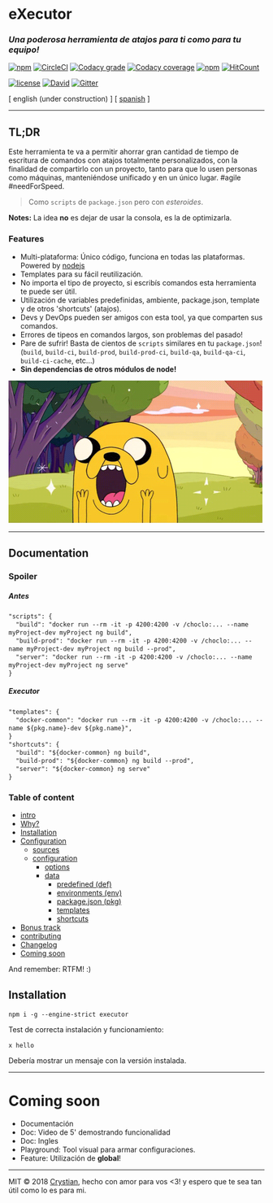 # eXecutor
### **_Una poderosa herramienta de atajos para ti como para tu equipo!_**

[![npm](https://img.shields.io/npm/v/executor.svg?style=flat-square)](https://www.npmjs.com/package/executor) 
[![CircleCI](https://circleci.com/gh/crystian/executor/tree/master.svg?style=shield)](https://circleci.com/gh/crystian/executor/tree/master)
[![Codacy grade](https://img.shields.io/codacy/grade/d3f65a1bc7604109843a0b9bda912c3b.svg?style=flat-square)](https://www.codacy.com/app/crystian/executor?utm_source=github.com&amp;utm_medium=referral&amp;utm_content=crystian/executor&amp;utm_campaign=Badge_Grade)
[![Codacy coverage](https://img.shields.io/codacy/coverage/d3f65a1bc7604109843a0b9bda912c3b.svg?style=flat-square)](https://www.codacy.com/app/crystian/executor?utm_source=github.com&amp;utm_medium=referral&amp;utm_content=crystian/executor&amp;utm_campaign=Badge_Coverage)
[![npm](https://img.shields.io/npm/dm/executor.svg?style=flat-square)](https://www.npmjs.com/package/executor)
[![HitCount](http://hits.dwyl.com/crystian/executor.svg)](http://hits.dwyl.com/crystian/executor)

[![license](https://img.shields.io/npm/l/executor.svg?style=flat-square)](https://raw.githubusercontent.com/crystian/executor/master/LICENSE)
[![David](https://img.shields.io/david/crystian/executor.svg?style=flat-square)](https://github.com/crystian/executor/blob/master/package.json)
[![Gitter](https://img.shields.io/gitter/room/crystian/executor.svg?style=flat-square)](https://gitter.im/crystian/executor/??utm_source=badge&utm_medium=badge&utm_campaign=pr-badge&utm_content=badge)

[ english (under construction) ] [ [spanish](docs/README-ES.md) ]

---

## TL;DR

Este herramienta te va a permitir ahorrar gran cantidad de tiempo de escritura de comandos con atajos totalmente personalizados, con la finalidad de compartirlo con un proyecto, tanto para que lo usen personas como máquinas, manteniéndose unificado y en un único lugar. #agile #needForSpeed. 
 
> Como `scripts` de `package.json` pero con _esteroides_.

**Notes:** La idea **no** es dejar de usar la consola, es la de optimizarla.
  
### Features

* Multi-plataforma: Único código, funciona en todas las plataformas. Powered by [nodejs](https://nodejs.org)
* Templates para su fácil reutilización.
* No importa el tipo de proyecto, si escribís comandos esta herramienta te puede ser útil.
* Utilización de variables predefinidas, ambiente, package.json, template y de otros 'shortcuts' (atajos).
* Devs y DevOps pueden ser amigos con esta tool, ya que comparten sus comandos.
* Errores de tipeos en comandos largos, son problemas del pasado!
* Pare de sufrir! Basta de cientos de `scripts` similares en tu `package.json`!  
(`build`, `build-ci`, `build-prod`, `build-prod-ci`, `build-qa`, `build-qa-ci`, `build-ci-cache`, etc...)
* **Sin dependencias de otros módulos de node!**


![](docs/img/jake.gif)

---
## Documentation

### Spoiler

##### Antes
```
"scripts": {
  "build": "docker run --rm -it -p 4200:4200 -v /choclo:... --name myProject-dev myProject ng build",
  "build-prod": "docker run --rm -it -p 4200:4200 -v /choclo:... --name myProject-dev myProject ng build --prod",
  "server": "docker run --rm -it -p 4200:4200 -v /choclo:... --name myProject-dev myProject ng serve"
}
```
##### Executor
```
"templates": {
  "docker-common": "docker run --rm -it -p 4200:4200 -v /choclo:... --name ${pkg.name}-dev ${pkg.name}", 
}
"shortcuts": {
  "build": "${docker-common} ng build",
  "build-prod": "${docker-common} ng build --prod",
  "server": "${docker-common} ng serve"
}
```

### Table of content

- [intro](https://github.com/crystian/executor/wiki/Home)
- [Why?](https://github.com/crystian/executor/wiki/1-why#why)
- [Installation](https://github.com/crystian/executor/wiki/2-installation#installation)
- [Configuration](https://github.com/crystian/executor/wiki/3-configuration#configuration)
  * [sources](https://github.com/crystian/executor/wiki/3-configuration#sources)
  * [configuration](https://github.com/crystian/executor/wiki/3-configuration#configuration-1)
    + [options](https://github.com/crystian/executor/wiki/3-configuration#options)
    + [data](https://github.com/crystian/executor/wiki/3-configuration#data)
      - [predefined (def)](https://github.com/crystian/executor/wiki/3-configuration#predefined-def)
      - [environments (env)](https://github.com/crystian/executor/wiki/3-configuration#environments-env)
      - [package.json (pkg)](https://github.com/crystian/executor/wiki/3-configuration#packagejson-pkg)
      - [templates](https://github.com/crystian/executor/wiki/3-configuration#templates)
      - [shortcuts](https://github.com/crystian/executor/wiki/3-configuration#shortcuts)
- [Bonus track](https://github.com/crystian/executor/wiki/4-bonus)
- [contributing](https://github.com/crystian/executor/wiki/5-contributing)
- [Changelog](CHANGELOG.md)
- [Coming soon](#coming-soon)


And remember: RTFM! :)

## Installation

```
npm i -g --engine-strict executor
```

Test de correcta instalación y funcionamiento:

```
x hello
```

Debería mostrar un mensaje con la versión instalada.

---

# Coming soon

* Documentación
* Doc: Video de 5' demostrando funcionalidad
* Doc: Ingles
* Playground: Tool visual para armar configuraciones.
* Feature: Utilización de **global**!

---

MIT © 2018 [Crystian](https://github.com/crystian), hecho con amor para vos <3! y espero que te sea tan útil como lo es para mi.
